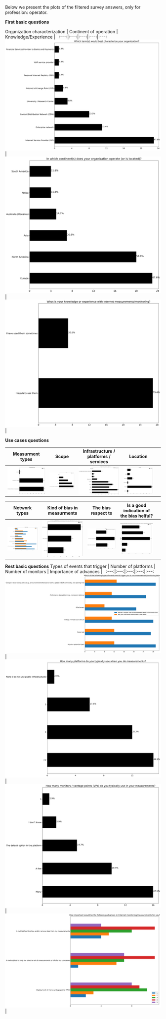 Below we present the plots of the filtered survey answers, only for profession: operator.

**First basic questions**

Organization characterization | Continent of operation | Knowledge/Experience | &nbsp;
:---:|:---:|:---:|:---:|:---:
![](./fig_survey_only_operators_fig1.png?raw=true)|![](./fig_survey_only_operators_fig2.png?raw=true)|![](./fig_survey_only_operators_fig3.png?raw=true)|&nbsp;

**Use cases questions**

Measurment types | Scope | Infrastructure / platforms / services | Location | &nbsp;
:---:|:---:|:---:|:---:|:---:
![](./fig_survey_only_operators_fig4.png?raw=true)|![](./fig_survey_only_operators_fig5.png?raw=true)|![](./fig_survey_only_operators_fig6.png?raw=true)|![](./fig_survey_only_operators_fig7.png?raw=true)|&nbsp;

Network types | Kind of bias in measurments | The bias respect to | Is a good indication of the bias helful? | &nbsp;
:---:|:---:|:---:|:---:|:---:
![](./fig_survey_only_operators_fig8.png?raw=true)|![](./fig_survey_only_operators_fig9.png?raw=true)|![](./fig_survey_only_operators_fig10.png?raw=true)|![](./fig_survey_only_operators_fig11.png?raw=true)|&nbsp;

**Rest basic questions**
Types of events that trigger | Number of platforms | Number of monitors | Importance of advances | &nbsp;
:---:|:---:|:---:|:---:|:---:
![](./fig_survey_only_operators_fig12.png?raw=true)|![](./fig_survey_only_operators_fig13.png?raw=true)|![](./fig_survey_only_operators_fig14.png?raw=true)|![](./fig_survey_only_operators_fig15.png?raw=true)|&nbsp;


